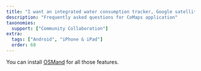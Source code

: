 ```yaml
---
title: "I want an integrated water consumption tracker, Google satellite image overlay, and a web browser! When will you add these?"
description: "Frequently asked questions for CoMaps application"
taxonomies:
  support: ["Community Collaboration"]
extra:
  tags: ["Android", "iPhone & iPad"]
  order: 60
---
```


You can install [OSMand](https://en.wikipedia.org/wiki/OsmAnd) for all those features.

